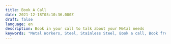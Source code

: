 ```yaml
---
title: Book A Call
date: 2021-12-18T03:10:36.000Z
draft: false
language: en
description: Book in your call to talk about your Metal needs
keywords: "Metal Workers, Steel, Stainless Steel, Book a call, Book free consultation, Precision Spraying"
---
```



<!-- @format -->
<!-- Calendly inline widget begin -->
<!-- Calendly inline widget begin -->
<div class="calendly-inline-widget" data-url="https://calendly.com/saturnspraying/30min" style="min-width:320px;height:930px;"></div>
<script type="text/javascript" src="https://assets.calendly.com/assets/external/widget.js" async></script>
<!-- Calendly inline widget end -->
<!-- Calendly inline widget end -->